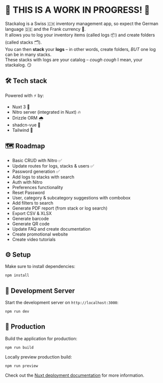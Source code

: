 # 🚧 THIS IS A WORK IN PROGRESS! 🚧

Stackalog is a Swiss 🇨🇭 inventory management app, so expect the German language 🇩🇪 and the Frank currency 💸.  
It allows you to log your inventory items (called logs 📦) and create folders (called stacks 🗂️).  
You can then **stack** your **logs** – in other words, create folders, *BUT* one log can be in many stacks.  
These stacks with logs are your catalog – *cough cough* I mean, your stackalog. 😏

## 🛠️ Tech stack

Powered with ⚡ by:
- Nuxt 3 🚀
- Nitro server (integrated in Nuxt) 🔥
- Drizzle ORM 🌧️
- shadcn-vue 🧩
- Tailwind 💨

## 🗺️ Roadmap

- Basic CRUD with Nitro ✅
- Update routes for logs, stacks & users ✅
- Password generation ✅
- Add logs to stacks with search 
- Auth with Nitro 
- Preferences functionality 
- Reset Password 
- User, category & subcategory suggestions with combobox 
- Add filters to search 
- Generate PDF report (from stack or log search) 
- Export CSV & XLSX 
- Generate barcode 
- Generate QR code 
- Update FAQ and create documentation 
- Create promotional website 
- Create video tutorials 

## ⚙️ Setup

Make sure to install dependencies:

```bash
npm install
```

## 🧪 Development Server

Start the development server on `http://localhost:3000`:

```bash
npm run dev
```

## 🚀 Production

Build the application for production:

```bash
npm run build
```

Locally preview production build:

```bash
npm run preview
```

Check out the [Nuxt deployment documentation](https://nuxt.com/docs/getting-started/deployment) for more information.
